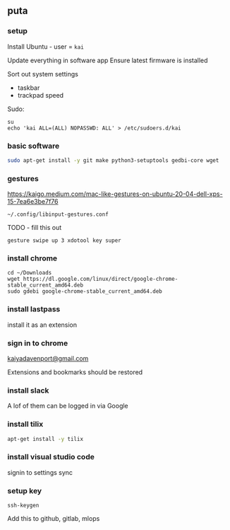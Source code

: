 ## puta

### setup

Install Ubuntu - user = `kai`

Update everything in software app
Ensure latest firmware is installed

Sort out system settings
  * taskbar
  * trackpad speed

Sudo:

```
su
echo 'kai ALL=(ALL) NOPASSWD: ALL' > /etc/sudoers.d/kai
```

### basic software

```bash
sudo apt-get install -y git make python3-setuptools gedbi-core wget
```

### gestures

https://kaigo.medium.com/mac-like-gestures-on-ubuntu-20-04-dell-xps-15-7ea6e3be7f76

`~/.config/libinput-gestures.conf`

TODO - fill this out

```
gesture swipe up 3 xdotool key super
```

### install chrome

```
cd ~/Downloads
wget https://dl.google.com/linux/direct/google-chrome-stable_current_amd64.deb
sudo gdebi google-chrome-stable_current_amd64.deb
```

### install lastpass

install it as an extension

### sign in to chrome

kaiyadavenport@gmail.com

Extensions and bookmarks should be restored

### install slack

A lof of them can be logged in via Google

### install tilix

```bash
apt-get install -y tilix
```

### install visual studio code

signin to settings sync

### setup key

```
ssh-keygen
```

Add this to github, gitlab, mlops